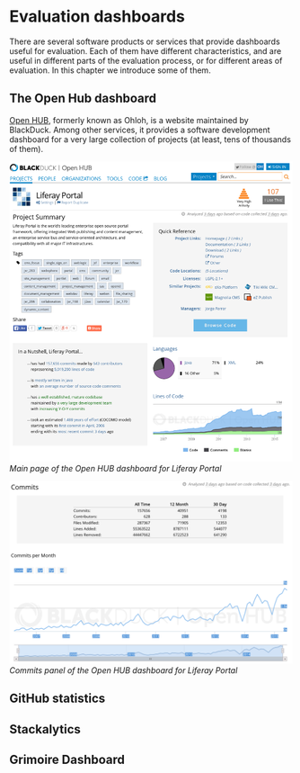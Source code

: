 # Evaluation dashboards

There are several software products or services that provide dashboards useful for evaluation. Each of them have different characteristics, and are useful in different parts of the evaluation process, or for different areas of evaluation. In this chapter we introduce some of them.

## The Open Hub dashboard

[Open HUB](http://openhub.com), formerly known as Ohloh, is a website maintained by BlackDuck. Among other services, it provides a software development dashboard for a very large collection of projects (at least, tens of thousands of them).

![Open HUB dashboard for Liferay Portal, main page](openhub-liferay.png)
*Main page of the Open HUB dashboard for Liferay Portal*

![Open HUB dashboard for Liferay Portal, commits panel](openhub-liferay-commits.png)
*Commits panel of the Open HUB dashboard for Liferay Portal*


## GitHub statistics

## Stackalytics

## Grimoire Dashboard


